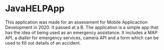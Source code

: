 # JavaHELPApp
This application was made for an assessment for Mobile Applicaction Development in 2020. It passed at a B.
The application is a simple app that has the idea of being used as an emergency assistance. It includes a MAP API, a dialler for emergency services, camera API 
and a form which can be used to fill out details of an accident.
